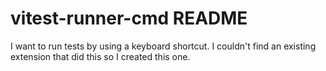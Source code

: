 # vitest-runner-cmd README

I want to run tests by using a keyboard shortcut. I couldn't find an existing extension that did this so I created this one.